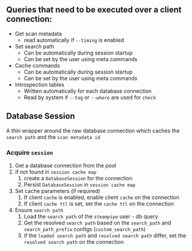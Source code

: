 ## Queries that need to be executed over a client connection:

- Get scan metadata
  - read automatically if `--timing` is enabled
- Set search path
  - Can be automatically during session startup
  - Can be set by the user using meta commands
- Cache commands
  - Can be automatically during session startup
  - Can be set by the user using meta commands
- Introspection tables
  - Written automatically for each database connection
  - Read by system if `--tag` or `--where` are used for `check`

## Database Session

A thin wrapper around the raw database connection which caches the `search path` and the `scan metadata id`

### Acquire `session`

1. Get a database connection from the pool
1. if not found in `session cache map`
   1. create a `DatabaseSession` for the connection
   1. Persist `DatabaseSession` in `session cache map`
1. Set cache parameters (if required)
   1. If client `cache` is enabled, enable client `cache` on the connection
   1. If client `cache ttl` is set, set the `cache ttl` on the connection
1. Ensure `search path`
   1. Load the `search path` of the `steampipe` user - db query
   1. Get the resolved `search path` based on the `search_path` and `search_path_prefix` configs (`custom_search_path`)
   1. if the `loaded search path` and `resolved search path` differ, set the `resolved search path` on the connection
                                                                                                                                                                                                                                                                                                             